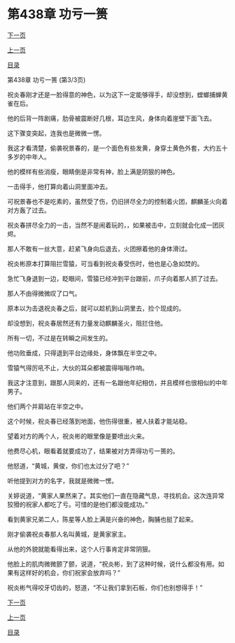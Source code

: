 <h1>第438章    功亏一篑</h1>
            <div><p><a href="./1314_%E7%AC%AC439%E7%AB%A0_%E6%9C%A8%E5%83%8F.md">下一页</a></p><p><a href="./1312_%E7%AC%AC438%E7%AB%A0_%E5%8A%9F%E4%BA%8F%E4%B8%80%E7%AF%91.md">上一页</a></p><p><a href="../">目录</a></p></div>
            <div><p>第438章    功亏一篑 (第3/3页)</p><p>祝炎春刚才还是一脸得意的神色，以为这下一定能够得手，却没想到，螳螂捕蝉黄雀在后。</p><p>他的后背一阵剧痛，肋骨被震断好几根，耳边生风，身体向着崖壁下面飞去。</p><p>这下骤变突起，连我也是微微一愣。</p><p>我这才看清楚，偷袭祝景春的，是一个面色有些发黄，身穿土黄色外套，大约五十多岁的中年人。</p><p>他的模样有些消瘦，眼睛倒是非常有神，脸上满是阴狠的神色。</p><p>一击得手，他打算向着山洞里面冲去。</p><p>可祝景春也不是吃素的，虽然受了伤，仍旧拼尽全力的控制着火团，麒麟圣火向着对方轰了过去。</p><p>祝炎春拼尽全力的一击，当然不是闹着玩的，，如果被击中，立刻就会化成一团灰烬。</p><p>那人不敢有一丝大意，赶紧飞身向后退去，火团擦着他的身体滑过。</p><p>祝炎彬原本打算阻拦雪猿，可当看到祝炎春受伤时，他也是心急如焚的。</p><p>急忙飞身退到一边，眨眼间，雪猿已经冲到平台跟前，爪子向着那人抓了过去。</p><p>那人不由得微微叹了口气。</p><p>原本以为击退祝炎春之后，就可以趁机到山洞里去，捡个现成的。</p><p>却没想到，祝炎春居然还有力量发动麒麟圣火，阻拦住他。</p><p>所有一切，不过是在转瞬之间发生的。</p><p>他功败垂成，只得退到平台边缘处，身体飘在半空之中。</p><p>雪猿气得厉吼不止，大伙的耳朵都被震得嗡嗡作响。</p><p>我这才注意到，跟那人同来的，还有一名跟他年纪相仿，并且模样也很相似的中年男子。</p><p>他们两个并肩站在半空之中。</p><p>这个时候，祝炎春已经落到地面，他伤得很重，被人扶着才能站稳。</p><p>望着对方的两个人，祝炎彬的眼里像是要喷出火来。</p><p>他费尽心机，眼看着就要成功了，结果被对方弄得功亏一篑的。</p><p>他怒道，“黄城，黄俊，你们也太过分了吧？”</p><p>听他提到对方的名字，我就是微微一愣。</p><p>关婷说道，“黄家人果然来了。其实他们一直在隐藏气息，寻找机会。这次连异常狡猾的祝家人都吃了亏。可惜的是他们都没能成功。”</p><p>看到黄家兄弟二人，陈星等人脸上满是兴奋的神色，胸脯也挺了起来。</p><p>刚才偷袭祝炎春那人名叫黄城，是黄家家主。</p><p>从他的外貌就能看得出来，这个人行事肯定非常阴狠。</p><p>他脸上的肌肉微微颤了颤，说道，“祝炎彬，到了这种时候，说什么都没有用。如果有这样好的机会，你们祝家会放弃吗？”</p><p>祝炎彬气得咬牙切齿的，怒道，“不让我们拿到石板，你们也别想得手！”</p></div>
            <div><p><a href="./1314_%E7%AC%AC439%E7%AB%A0_%E6%9C%A8%E5%83%8F.md">下一页</a></p><p><a href="./1312_%E7%AC%AC438%E7%AB%A0_%E5%8A%9F%E4%BA%8F%E4%B8%80%E7%AF%91.md">上一页</a></p><p><a href="../">目录</a></p></div>